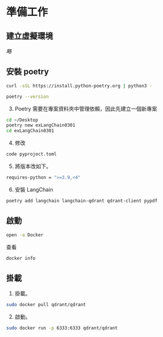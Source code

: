 # 準備工作

## 建立虛擬環境

_略_

## 安裝 poetry

```bash
curl -sSL https://install.python-poetry.org | python3 -
```

```bash
poetry --version
```

3. Poetry 需要在專案資料夾中管理依賴，因此先建立一個新專案

```bash
cd ~/Desktop
poetry new exLangChain0301
cd exLangChain0301
```

4. 修改

```bash
code pyproject.toml
```

5. 將版本改如下。

```bash
requires-python = ">=3.9,<4"
```

6. 安裝 LangChain

```bash
poetry add langchain langchain-qdrant qdrant-client pypdf
```

## 啟動

```bash
open -a Docker
```

查看
```bash
docker info
```

## 掛載

1. 掛載。

```bash
sudo docker pull qdrant/qdrant
```

2. 啟動。

```bash
sudo docker run -p 6333:6333 qdrant/qdrant
```

